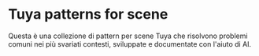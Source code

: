# Tuya patterns for scene

Questa è una collezione di pattern per scene Tuya che risolvono problemi comuni nei più svariati contesti, sviluppate e documentate con l'aiuto di AI.
